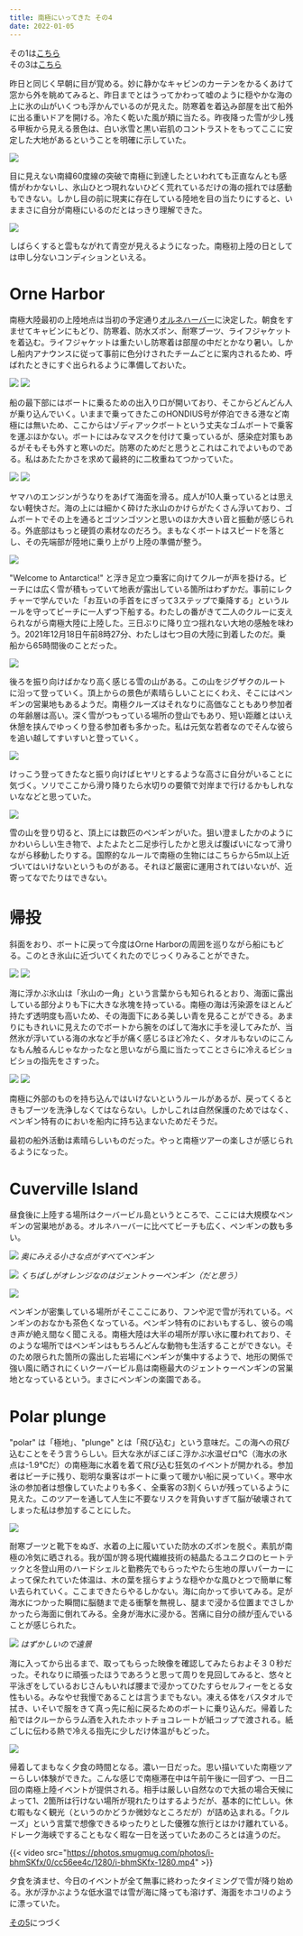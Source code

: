 ```yaml
---
title: 南極にいってきた その4
date: 2022-01-05
---
```


その1は[こちら](/post/1641087425/)<br>
その3は[こちら](/post/1641179158/)

昨日と同じく早朝に目が覚める。妙に静かなキャビンのカーテンをかるくあけて窓から外を眺めてみると、昨日までとはうってかわって嘘のように穏やかな海の上に氷の山がいくつも浮かんでいるのが見えた。防寒着を着込み部屋を出て船外に出る重いドアを開ける。冷たく乾いた風が頬に当たる。昨夜降った雪が少し残る甲板から見える景色は、白い氷雪と黒い岩肌のコントラストをもってここに安定した大地があるということを明確に示していた。

![](https://photos.smugmug.com/photos/i-rM9GZXS/0/30dcb742/X3/i-rM9GZXS-X3.jpg)

目に見えない南緯60度線の突破で南極に到達したといわれても正直なんとも感情がわかないし、氷山ひとつ現れないひどく荒れているだけの海の揺れでは感動もできない。しかし目の前に現実に存在している陸地を目の当たりにすると、いままさに自分が南極にいるのだとはっきり理解できた。

![](https://photos.smugmug.com/photos/i-9zQrxL2/0/39e6fd3a/X3/i-9zQrxL2-X3.jpg)

しばらくすると雲もながれて青空が見えるようになった。南極初上陸の日としては申し分ないコンディションといえる。

# Orne Harbor

南極大陸最初の上陸地点は当初の予定通り[オルネハーバー](https://en.wikipedia.org/wiki/Orne_Harbor)に決定した。朝食をすませてキャビンにもどり、防寒着、防水ズボン、耐寒ブーツ、ライフジャケットを着込む。ライフジャケットは重たいし防寒着は部屋の中だとかなり暑い。しかし船内アナウンスに従って事前に色分けされたチームごとに案内されるため、呼ばれたときにすぐ出られるように準備しておいた。

![](https://photos.smugmug.com/photos/i-nM9g3L2/0/9257eeba/X3/i-nM9g3L2-X3.jpg)
![](https://photos.smugmug.com/photos/i-hfCsdfL/0/d2377728/X3/i-hfCsdfL-X3.jpg)

船の最下部にはボートに乗るための出入り口が開いており、そこからどんどん人が乗り込んでいく。いままで乗ってきたこのHONDIUS号が停泊できる港など南極には無いため、ここからはゾディアックボートという丈夫なゴムボートで乗客を運ぶほかない。ボートにはみなマスクを付けて乗っているが、感染症対策もあるがそもそも外すと寒いのだ。防寒のためだと思うとこれはこれでよいものである。私はあたたかさを求めて最終的に二枚重ねてつかっていた。

![](https://photos.smugmug.com/photos/i-kLhQX7R/0/2e03bf67/X3/i-kLhQX7R-X3.jpg)
![](https://photos.smugmug.com/photos/i-z3TNbSC/0/26aac3a4/X3/i-z3TNbSC-X3.jpg)

ヤマハのエンジンがうなりをあげて海面を滑る。成人が10人乗っているとは思えない軽快さだ。海の上には細かく砕けた氷山のかけらがたくさん浮いており、ゴムボートでその上を通るとゴツンゴツンと思いのほか大きい音と振動が感じられる。外底部はもっと硬質の素材なのだろう。まもなくボートはスピードを落とし、その先端部が陸地に乗り上がり上陸の準備が整う。

![](https://photos.smugmug.com/photos/i-bjc9cP7/0/a63a5ff7/X3/i-bjc9cP7-X3.jpg)

 "Welcome to Antarctica!" と浮き足立つ乗客に向けてクルーが声を掛ける。ビーチには広く雪が積もっていて地表が露出している箇所はわずかだ。事前にレクチャーで学んでいた「お互いの手首をにぎって3ステップで乗降する」というルールを守ってビーチに一人ずつ下船する。わたしの番がきて二人のクルーに支えられながら南極大陸に上陸した。三日ぶりに降り立つ揺れない大地の感触を味わう。2021年12月18日午前8時27分、わたしは七つ目の大陸に到着したのだ。乗船から65時間後のことだった。

![](https://photos.smugmug.com/photos/i-VZG7wK9/0/350e3f89/X3/i-VZG7wK9-X3.jpg)

後ろを振り向けばかなり高く感じる雪の山がある。この山をジグザクのルートに沿って登っていく。頂上からの景色が素晴らしいことにくわえ、そこにはペンギンの営巣地もあるようだ。南極クルーズはそれなりに高価なこともあり参加者の年齢層は高い。深く雪がつもっている場所の登山でもあり、短い距離とはいえ休憩を挟んでゆっくり登る参加者も多かった。私は元気な若者なのでそんな彼らを追い越してすいすいと登っていく。

![](https://photos.smugmug.com/photos/i-JbzCGRn/0/668c46e9/X3/i-JbzCGRn-X3.jpg)

けっこう登ってきたなと振り向けばヒヤリとするような高さに自分がいることに気づく。ソリでここから滑り降りたら水切りの要領で対岸まで行けるかもしれないななどと思っていた。

![](https://photos.smugmug.com/photos/i-LGw85sK/0/88ea42d1/X3/i-LGw85sK-X3.jpg)

雪の山を登り切ると、頂上には数匹のペンギンがいた。狙い澄ましたかのようにかわいらしい生き物で、よたよたと二足歩行したかと思えば腹ばいになって滑りながら移動したりする。国際的なルールで南極の生物にはこちらから5m以上近づいてはいけないというものがある。それほど厳密に運用されてはいないが、近寄ってなでたりはできない。

# 帰投

斜面をおり、ボートに戻って今度はOrne Harborの周囲を巡りながら船にもどる。このとき氷山に近づいてくれたのでじっくりみることができた。

![](https://photos.smugmug.com/photos/i-cJPMz7D/0/5a9dfcbb/X3/i-cJPMz7D-X3.jpg)
![](https://photos.smugmug.com/photos/i-24QPmgP/0/ee01067d/X3/i-24QPmgP-X3.jpg)

海に浮かぶ氷山は「氷山の一角」という言葉からも知られるとおり、海面に露出している部分よりも下に大きな氷塊を持っている。南極の海は汚染源をほとんど持たず透明度も高いため、その海面下にある美しい青を見ることができる。あまりにもきれいに見えたのでボートから腕をのばして海水に手を浸してみたが、当然氷が浮いている海の水など手が痛く感じるほど冷たく、タオルもないのにこんなもん触るんじゃなかったなと思いながら風に当たってことさらに冷えるビショビショの指先をさすった。

![](https://photos.smugmug.com/photos/i-RmqfSbN/0/4aac5c48/X3/i-RmqfSbN-X3.jpg)
![](https://photos.smugmug.com/photos/i-33H8vfF/0/6efa26e6/X3/i-33H8vfF-X3.jpg)

南極に外部のものを持ち込んではいけないというルールがあるが、戻ってくるときもブーツを洗浄しなくてはならない。しかしこれは自然保護のためではなく、ペンギン特有のにおいを船内に持ち込まないためだそうだ。

最初の船外活動は素晴らしいものだった。やっと南極ツアーの楽しさが感じられるようになった。

# Cuverville Island

昼食後に上陸する場所はクーバービル島というところで、ここには大規模なペンギンの営巣地がある。オルネハーバーに比べてビーチも広く、ペンギンの数も多い。

![](https://photos.smugmug.com/photos/i-C8rdfQS/0/d5cbd7a2/X3/i-C8rdfQS-X3.jpg)
*奥にみえる小さな点がすべてペンギン*

![](https://photos.smugmug.com/photos/i-C4b5MTc/0/c82b6146/X3/i-C4b5MTc-X3.jpg)
*くちばしがオレンジなのはジェントゥーペンギン（だと思う）*

![](https://photos.smugmug.com/photos/i-G3MMMvS/0/da0431fe/X3/i-G3MMMvS-X3.jpg)

ペンギンが密集している場所がそこここにあり、フンや泥で雪が汚れている。ペンギンのおなかも茶色くなっている。ペンギン特有のにおいもするし、彼らの鳴き声が絶え間なく聞こえる。南極大陸は大半の場所が厚い氷に覆われており、そのような場所ではペンギンはもちろんどんな動物も生活することができない。そのため限られた箇所の露出した岩場にペンギンが集中するようで、地形の関係で強い風に晒されにくいクーバービル島は南極最大のジェントゥーペンギンの営巣地となっているという。まさにペンギンの楽園である。

# Polar plunge

"polar" は「極地」、"plunge" とは「飛び込む」という意味だ。この海への飛び込むことをそう言うらしい。巨大な氷がぼこぼこ浮かぶ水温ゼロ℃（海水の氷点は-1.9℃だ）の南極海に水着を着て飛び込む狂気のイベントが開かれる。参加者はビーチに残り、聡明な乗客はボートに乗って暖かい船に戻っていく。寒中水泳の参加者は想像していたよりも多く、全乗客の3割くらいが残っているように見えた。このツアーを通して人生に不要なリスクを背負いすぎて脳が破壊されてしまった私は参加することにした。

![](https://photos.smugmug.com/photos/i-ZbGDWzm/0/d831460b/X3/i-ZbGDWzm-X3.jpg)

耐寒ブーツと靴下をぬぎ、水着の上に履いていた防水のズボンを脱ぐ。素肌が南極の冷気に晒される。我が国が誇る現代繊維技術の結晶たるユニクロのヒートテックと冬登山用のハードシェルと勤務先でもらったやたら生地の厚いパーカーによって保たれていた体温は、木の葉を揺らすような穏やかな風ひとつで簡単に奪い去られていく。ここまできたらやるしかない。海に向かって歩いてみる。足が海水につかった瞬間に脳髄まで走る衝撃を無視し、腿まで浸かる位置までさしかかったら海面に倒れてみる。全身が海水に浸かる。苦痛に自分の顔が歪んでいることが感じられた。

![](https://photos.smugmug.com/photos/i-BRG4R68/0/8d5fe20b/X3/i-BRG4R68-X3.jpg)
*はずかしいので遠景*

海に入ってから出るまで、取ってもらった映像を確認してみたらおよそ３０秒だった。それなりに頑張ったほうであろうと思って周りを見回してみると、悠々と平泳ぎをしているおじさんもいれば腰まで浸かってひたすらセルフィーをとる女性もいる。みなやせ我慢であることは言うまでもない。凍える体をバスタオルで拭き、いそいで服をきて真っ先に船に戻るためのボートに乗り込んだ。帰着した船ではクルーからラム酒を入れたホットチョコレートが紙コップで渡される。紙ごしに伝わる熱で冷える指先に少しだけ体温がもどった。

![](https://photos.smugmug.com/photos/i-7kRWLfb/0/61e90b42/X3/i-7kRWLfb-X3.jpg)

帰着してまもなく夕食の時間となる。濃い一日だった。思い描いていた南極ツアーらしい体験ができた。こんな感じで南極滞在中は午前午後に一回ずつ、一日二回の南極上陸イベントが提供される。相手は厳しい自然なので大抵の場合天候によって1、2箇所は行けない場所が現れたりはするようだが、基本的に忙しい。休む暇もなく観光（というのかどうか微妙なところだが）が詰め込まれる。「クルーズ」という言葉で想像できるゆったりとした優雅な旅行とはかけ離れている。ドレーク海峡ですることもなく暇な一日を送っていたあのころとは違うのだ。

{{< video src="https://photos.smugmug.com/photos/i-bhmSKfx/0/cc56ee4c/1280/i-bhmSKfx-1280.mp4" >}}

夕食を済ませ、今日のイベントが全て無事に終わったタイミングで雪が降り始める。氷が浮かぶような低水温では雪が海に降っても溶けず、海面をホコリのように漂っていた。

[その5](/post/1641352300/)につづく

